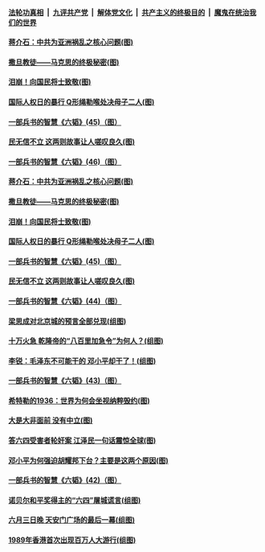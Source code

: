 ####  [法轮功真相](../../../../basic/blob/master/README.md?t=06081331) &nbsp;|&nbsp; [九评共产党](../../../../9ping.md/blob/master/README.md?t=06081331) &nbsp;|&nbsp; [解体党文化](../../../../jtdwh.md/blob/master/README.md?t=06081331)  &nbsp;|&nbsp; [共产主义的终极目的](../../../../gczydzjmd.md/blob/master/README.md?t=06081331) &nbsp;|&nbsp; [魔鬼在统治我们的世界](../../../../mgztzwmdsj.md/blob/master/README.md?t=06081331) 

#### [蒋介石：中共为亚洲祸乱之核心问题(图)](../pages/p6/935378.md?t=06081331) 

#### [撒旦教徒——马克思的终极秘密(图)](../pages/p6/935813.md?t=06081331) 

#### [泪崩！向国民将士致敬(图)](../pages/p6/934063.md?t=06081331) 

#### [国际人权日的暴行 Q形绳勒喉处决母子二人(图)](../pages/p6/935183.md?t=06081331) 

#### [一部兵书的智慧《六韬》(45)（图）](../pages/p6/931123.md?t=06081331) 

#### [民无信不立 这两则故事让人嗟叹良久(图)](../pages/p6/934477.md?t=06081331) 

#### [一部兵书的智慧《六韬》(46)（图）](../pages/p6/931125.md?t=06081331) 

#### [蒋介石：中共为亚洲祸乱之核心问题(图)](../pages/p6/935378.md?t=06081331) 

#### [撒旦教徒——马克思的终极秘密(图)](../pages/p6/935813.md?t=06081331) 

#### [泪崩！向国民将士致敬(图)](../pages/p6/934063.md?t=06081331) 

#### [国际人权日的暴行 Q形绳勒喉处决母子二人(图)](../pages/p6/935183.md?t=06081331) 

#### [一部兵书的智慧《六韬》(45)（图）](../pages/p6/931123.md?t=06081331) 

#### [民无信不立 这两则故事让人嗟叹良久(图)](../pages/p6/934477.md?t=06081331) 

#### [一部兵书的智慧《六韬》(44)（图）](../pages/p6/931115.md?t=06081331) 

#### [梁思成对北京城的预言全部兑现(组图)](../pages/p6/934983.md?t=06081331) 

#### [十万火急 乾隆帝的“八百里加急令”为何人？(组图)](../pages/p6/934206.md?t=06081331) 

#### [李锐：毛泽东不可能干的 邓小平却干了！(组图)](../pages/p6/934981.md?t=06081331) 

#### [一部兵书的智慧《六韬》(43)（图）](../pages/p6/931114.md?t=06081331) 

#### [希特勒的1936：世界为何会坐视纳粹毁约(图)](../pages/p6/935217.md?t=06081331) 

#### [大是大非面前 没有中立(图)](../pages/p6/934485.md?t=06081331) 

#### [答六四受害者轮奸案 江泽民一句话震惊全球(图)](../pages/p6/910379.md?t=06081331) 

#### [邓小平为何强迫胡耀邦下台？主要是这两个原因(图)](../pages/p6/935035.md?t=06081331) 

#### [一部兵书的智慧《六韬》(42)（图）](../pages/p6/931113.md?t=06081331) 

#### [诺贝尔和平奖得主的“六四”屠城谎言(组图)](../pages/p6/934150.md?t=06081331) 

#### [六月三日晚 天安门广场的最后一幕(组图)](../pages/p6/934536.md?t=06081331) 

#### [1989年香港首次出现百万人大游行(组图)](../pages/p6/935120.md?t=06081331) 

